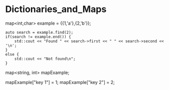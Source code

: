 # Dictionaries_and_Maps

map<int,char> example = {{1,'a'},{2,'b'}};

    auto search = example.find(2);
    if(search != example.end()) {
        std::cout << "Found " << search->first << " " << search->second << '\n';
    }
    else {
        std::cout << "Not found\n";
    }


map<string, int> mapExample;

mapExample["key 1"] = 1;
mapExample["key 2"] = 2;



